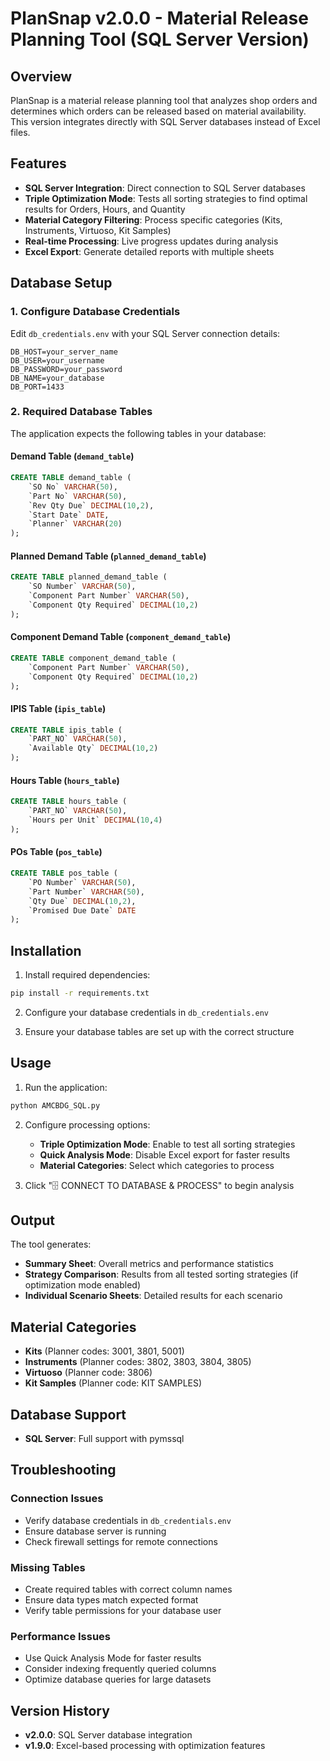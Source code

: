 # PlanSnap v2.0.0 - Material Release Planning Tool (SQL Server Version)

## Overview
PlanSnap is a material release planning tool that analyzes shop orders and determines which orders can be released based on material availability. This version integrates directly with SQL Server databases instead of Excel files.

## Features
- **SQL Server Integration**: Direct connection to SQL Server databases
- **Triple Optimization Mode**: Tests all sorting strategies to find optimal results for Orders, Hours, and Quantity
- **Material Category Filtering**: Process specific categories (Kits, Instruments, Virtuoso, Kit Samples)
- **Real-time Processing**: Live progress updates during analysis
- **Excel Export**: Generate detailed reports with multiple sheets

## Database Setup

### 1. Configure Database Credentials
Edit `db_credentials.env` with your SQL Server connection details:

```env
DB_HOST=your_server_name
DB_USER=your_username
DB_PASSWORD=your_password
DB_NAME=your_database
DB_PORT=1433
```

### 2. Required Database Tables
The application expects the following tables in your database:

#### Demand Table (`demand_table`)
```sql
CREATE TABLE demand_table (
    `SO No` VARCHAR(50),
    `Part No` VARCHAR(50),
    `Rev Qty Due` DECIMAL(10,2),
    `Start Date` DATE,
    `Planner` VARCHAR(20)
);
```

#### Planned Demand Table (`planned_demand_table`)
```sql
CREATE TABLE planned_demand_table (
    `SO Number` VARCHAR(50),
    `Component Part Number` VARCHAR(50),
    `Component Qty Required` DECIMAL(10,2)
);
```

#### Component Demand Table (`component_demand_table`)
```sql
CREATE TABLE component_demand_table (
    `Component Part Number` VARCHAR(50),
    `Component Qty Required` DECIMAL(10,2)
);
```

#### IPIS Table (`ipis_table`)
```sql
CREATE TABLE ipis_table (
    `PART_NO` VARCHAR(50),
    `Available Qty` DECIMAL(10,2)
);
```

#### Hours Table (`hours_table`)
```sql
CREATE TABLE hours_table (
    `PART_NO` VARCHAR(50),
    `Hours per Unit` DECIMAL(10,4)
);
```

#### POs Table (`pos_table`)
```sql
CREATE TABLE pos_table (
    `PO Number` VARCHAR(50),
    `Part Number` VARCHAR(50),
    `Qty Due` DECIMAL(10,2),
    `Promised Due Date` DATE
);
```

## Installation

1. Install required dependencies:
```bash
pip install -r requirements.txt
```

2. Configure your database credentials in `db_credentials.env`

3. Ensure your database tables are set up with the correct structure

## Usage

1. Run the application:
```bash
python AMCBDG_SQL.py
```

2. Configure processing options:
   - **Triple Optimization Mode**: Enable to test all sorting strategies
   - **Quick Analysis Mode**: Disable Excel export for faster results
   - **Material Categories**: Select which categories to process

3. Click "🗄️ CONNECT TO DATABASE & PROCESS" to begin analysis

## Output

The tool generates:
- **Summary Sheet**: Overall metrics and performance statistics
- **Strategy Comparison**: Results from all tested sorting strategies (if optimization mode enabled)
- **Individual Scenario Sheets**: Detailed results for each scenario

## Material Categories

- **Kits** (Planner codes: 3001, 3801, 5001)
- **Instruments** (Planner codes: 3802, 3803, 3804, 3805)
- **Virtuoso** (Planner code: 3806)
- **Kit Samples** (Planner code: KIT SAMPLES)

## Database Support

- **SQL Server**: Full support with pymssql

## Troubleshooting

### Connection Issues
- Verify database credentials in `db_credentials.env`
- Ensure database server is running
- Check firewall settings for remote connections

### Missing Tables
- Create required tables with correct column names
- Ensure data types match expected format
- Verify table permissions for your database user

### Performance Issues
- Use Quick Analysis Mode for faster results
- Consider indexing frequently queried columns
- Optimize database queries for large datasets

## Version History

- **v2.0.0**: SQL Server database integration
- **v1.9.0**: Excel-based processing with optimization features
